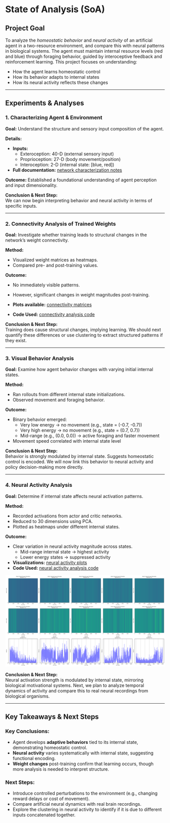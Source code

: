 # State of Analysis (SoA)

##  Project Goal  
To analyze the *homeostatic behavior* and *neural activity* of an artificial agent in a two-resource environment, and compare this with neural patterns in biological systems. The agent must maintain internal resource levels (red and blue) through foraging behavior, guided by interoceptive feedback and reinforcement learning. This project focuses on understanding:
- How the agent learns homeostatic control
- How its behavior adapts to internal states
- How its neural activity reflects these changes

---

##  Experiments & Analyses  

### 1. **Characterizing Agent & Environment**
**Goal:** Understand the structure and sensory input composition of the agent.

**Details:**
- **Inputs:**
  - Exteroception: 40-D (external sensory input)
  - Proprioception: 27-D (body movement/position)
  - Interoception: 2-D (internal state: [blue, red])
- **Full documentation:** [network characterization notes](https://github.com/CMC-lab/hrd/blob/01535ec66d591563f56759b2782e27f24fba1543/notes/network_characterization.md)

**Outcome:** Established a foundational understanding of agent perception and input dimensionality.

**Conclusion & Next Step:**  
We can now begin interpreting behavior and neural activity in terms of specific inputs.

---

### 2. **Connectivity Analysis of Trained Weights**
**Goal:** Investigate whether training leads to structural changes in the network’s weight connectivity.

**Method:**
- Visualized weight matrices as heatmaps.
- Compared pre- and post-training values.

**Outcome:**
- No immediately visible patterns.
- However, significant changes in weight magnitudes post-training.
- **Plots available:** [connectivity matrices](https://github.com/CMC-lab/hrd/tree/01535ec66d591563f56759b2782e27f24fba1543/src/hrd/hrl_bs_ijcnn2023/plots/connectivity_matrix)

- **Code Used:** [connectivity analysis code](https://github.com/CMC-lab/hrd/blob/111b0a5a900452ceaa2a43a8d2f714e29620bc0e/src/hrd/hrl_bs_ijcnn2023/connectivity.ipynb)

**Conclusion & Next Step:**  
Training does cause structural changes, implying learning. We should next quantify these differences or use clustering to extract structured patterns if they exist.

---

### 3. **Visual Behavior Analysis**
**Goal:** Examine how agent behavior changes with varying initial internal states.

**Method:**
- Ran rollouts from different internal state initializations.
- Observed movement and foraging behavior.

**Outcome:**
- Binary behavior emerged:
  - Very low energy → no movement (e.g., state = (-0.7, -0.7))
  - Very high energy → no movement (e.g., state = (0.7, 0.7))
  - Mid-range (e.g., (0.0, 0.0)) → active foraging and faster movement
- Movement speed correlated with internal state level

**Conclusion & Next Step:**  
Behavior is strongly modulated by internal state. Suggests homeostatic control is encoded. We will now link this behavior to neural activity and policy decision-making more directly.

---

### 4. **Neural Activity Analysis**
**Goal:** Determine if internal state affects neural activation patterns.

**Method:**
- Recorded activations from actor and critic networks.
- Reduced to 30 dimensions using PCA.
- Plotted as heatmaps under different internal states.

**Outcome:**
- Clear variation in neural activity magnitude across states.
  - Mid-range internal state → highest activity
  - Lower energy states → suppressed activity
- **Visualizations:** [neural activity plots](https://github.com/CMC-lab/hrd/tree/60098e776b244d2c1ec7e6bd76a628fa4378393e/src/hrd/hrl_bs_ijcnn2023/plots/neural_activity)
- **Code Used:** [neural activity analysis code](https://github.com/CMC-lab/hrd/blob/111b0a5a900452ceaa2a43a8d2f714e29620bc0e/src/hrd/test_env.py)

![Neural Activity Heatmap](/src/hrd/hrl_bs_ijcnn2023/plots/neural_activity/neural_activations_layer11749100099.9103875.png)

**Conclusion & Next Step:**  
Neural activation strength is modulated by internal state, mirroring biological motivational systems. Next, we plan to analyze temporal dynamics of activity and compare this to real neural recordings from biological organisms.

---

## Key Takeaways & Next Steps

### Key Conclusions:
- Agent develops **adaptive behaviors** tied to its internal state, demonstrating homeostatic control.
- **Neural activity** varies systematically with internal state, suggesting functional encoding.
- **Weight changes** post-training confirm that learning occurs, though more analysis is needed to interpret structure.

### Next Steps:
- Introduce controlled perturbations to the environment (e.g., changing reward delays or cost of movement).
- Compare artificial neural dynamics with real brain recordings.
- Explore the clustering in neural activity to identify if it is due to different inputs concatenated together.